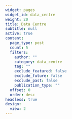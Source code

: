 ```yaml
---
widget: pages
widget_id: data_centre
weight: 20
title: Data Centre
subtitle: null
active: true
content:
  page_type: post
  count: 5
  filters:
    author: ""
    category: data_centre
    tag: ""
    exclude_featured: false
    exclude_future: false
    exclude_past: false
    publication_type: ""
  offset: 0
  order: desc
headless: true
design:
  view: 2
---
```

